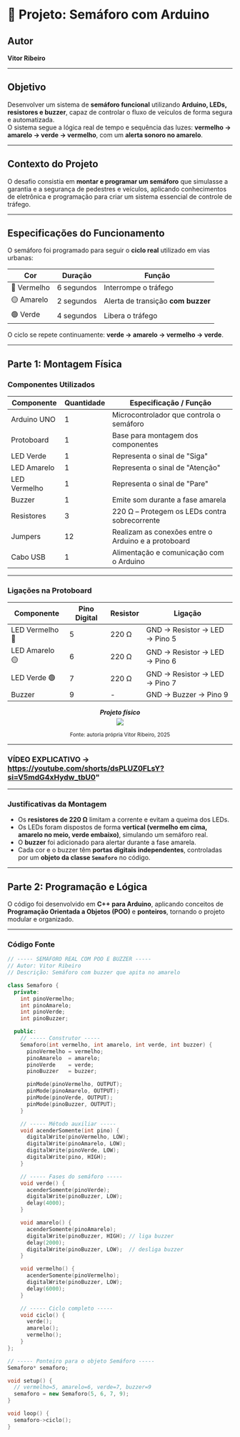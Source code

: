 # 🚦 Projeto: Semáforo com Arduino 

## Autor
**Vitor Ribeiro**

---

## Objetivo

Desenvolver um sistema de **semáforo funcional** utilizando **Arduino, LEDs, resistores e buzzer**, capaz de controlar o fluxo de veículos de forma segura e automatizada.  
O sistema segue a lógica real de tempo e sequência das luzes: **vermelho → amarelo → verde → vermelho**, com um **alerta sonoro no amarelo**.

---

## Contexto do Projeto

  
O desafio consistia em **montar e programar um semáforo** que simulasse a garantia e a segurança de pedestres e veículos, aplicando conhecimentos de eletrônica e programação para criar um sistema essencial de controle de tráfego.

---

## Especificações do Funcionamento

O semáforo foi programado para seguir o **ciclo real** utilizado em vias urbanas:

| Cor | Duração | Função |
|------|----------|--------|
| 🔴 Vermelho | 6 segundos | Interrompe o tráfego |
| 🟡 Amarelo | 2 segundos | Alerta de transição **com buzzer** |
| 🟢 Verde | 4 segundos | Libera o tráfego |

O ciclo se repete continuamente: **verde → amarelo → vermelho → verde**.

---

## Parte 1: Montagem Física

### Componentes Utilizados

| Componente | Quantidade | Especificação / Função |
|-------------|-------------|-------------------------|
| Arduino UNO | 1 | Microcontrolador que controla o semáforo |
| Protoboard | 1 | Base para montagem dos componentes |
| LED Verde | 1 | Representa o sinal de "Siga" |
| LED Amarelo | 1 | Representa o sinal de "Atenção" |
| LED Vermelho | 1 | Representa o sinal de "Pare" |
| Buzzer | 1 | Emite som durante a fase amarela |
| Resistores | 3 | 220 Ω – Protegem os LEDs contra sobrecorrente |
| Jumpers | 12 | Realizam as conexões entre o Arduino e a protoboard |
| Cabo USB | 1 | Alimentação e comunicação com o Arduino |

---

### Ligações na Protoboard

| Componente | Pino Digital | Resistor | Ligação |
|------------|--------------|----------|---------|
| LED Vermelho 🔴 | 5 | 220 Ω | GND → Resistor → LED → Pino 5 |
| LED Amarelo 🟡 | 6 | 220 Ω | GND → Resistor → LED → Pino 6 |
| LED Verde 🟢 | 7 | 220 Ω | GND → Resistor → LED → Pino 7 |
| Buzzer | 9 | - | GND → Buzzer → Pino 9 |

<div align="center">
  <div style="margin-bottom: 1em;">
    <p style="margin-bottom: 0.3em; font-style: italic;"><strong>Projeto físico</strong></p>
    <img src="assets/Projeto.png"><br />
  </div>
  <sub>Fonte: autoria própria Vitor Ribeiro, 2025</sub>
</div>

---

### VÍDEO EXPLICATIVO  → https://youtube.com/shorts/dsPLUZ0FLsY?si=V5mdG4xHydw_tbU0"

----

### Justificativas da Montagem

- Os **resistores de 220 Ω** limitam a corrente e evitam a queima dos LEDs.  
- Os LEDs foram dispostos de forma **vertical (vermelho em cima, amarelo no meio, verde embaixo)**, simulando um semáforo real.  
- O **buzzer** foi adicionado para alertar durante a fase amarela.  
- Cada cor e o buzzer têm **portas digitais independentes**, controladas por um **objeto da classe `Semaforo`** no código.

---

## Parte 2: Programação e Lógica

O código foi desenvolvido em **C++ para Arduino**, aplicando conceitos de **Programação Orientada a Objetos (POO)** e **ponteiros**, tornando o projeto modular e organizado.

---

### Código Fonte

```cpp
// ----- SEMÁFORO REAL COM POO E BUZZER -----
// Autor: Vitor Ribeiro
// Descrição: Semáforo com buzzer que apita no amarelo

class Semaforo {
  private:
    int pinoVermelho;
    int pinoAmarelo;
    int pinoVerde;
    int pinoBuzzer;

  public:
    // ----- Construtor -----
    Semaforo(int vermelho, int amarelo, int verde, int buzzer) {
      pinoVermelho = vermelho;
      pinoAmarelo  = amarelo;
      pinoVerde    = verde;
      pinoBuzzer   = buzzer;

      pinMode(pinoVermelho, OUTPUT);
      pinMode(pinoAmarelo, OUTPUT);
      pinMode(pinoVerde, OUTPUT);
      pinMode(pinoBuzzer, OUTPUT);
    }

    // ----- Método auxiliar -----
    void acenderSomente(int pino) {
      digitalWrite(pinoVermelho, LOW);
      digitalWrite(pinoAmarelo, LOW);
      digitalWrite(pinoVerde, LOW);
      digitalWrite(pino, HIGH);
    }

    // ----- Fases do semáforo -----
    void verde() {
      acenderSomente(pinoVerde);
      digitalWrite(pinoBuzzer, LOW);
      delay(4000);
    }

    void amarelo() {
      acenderSomente(pinoAmarelo);
      digitalWrite(pinoBuzzer, HIGH); // liga buzzer
      delay(2000);
      digitalWrite(pinoBuzzer, LOW);  // desliga buzzer
    }

    void vermelho() {
      acenderSomente(pinoVermelho);
      digitalWrite(pinoBuzzer, LOW);
      delay(6000);
    }

    // ----- Ciclo completo -----
    void ciclo() {
      verde();
      amarelo();
      vermelho();
    }
};

// ----- Ponteiro para o objeto Semáforo -----
Semaforo* semaforo;

void setup() {
  // vermelho=5, amarelo=6, verde=7, buzzer=9
  semaforo = new Semaforo(5, 6, 7, 9);
}

void loop() {
  semaforo->ciclo();
}
